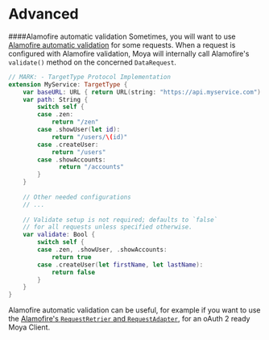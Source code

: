 Advanced
=======

####Alamofire automatic validation
Sometimes, you will want to use [Alamofire automatic validation](https://github.com/Alamofire/Alamofire#automatic-validation) for some requests.
When a request is configured with Alamofire validation, Moya will internally call Alamofire's  `validate()` method on the concerned `DataRequest`.

```swift
// MARK: - TargetType Protocol Implementation
extension MyService: TargetType {
    var baseURL: URL { return URL(string: "https://api.myservice.com")! }
    var path: String {
        switch self {
        case .zen:
            return "/zen"
        case .showUser(let id):
            return "/users/\(id)"
        case .createUser:
            return "/users"
        case .showAccounts:
              return "/accounts"
        }
    }
    
    // Other needed configurations
    // ...
    
    // Validate setup is not required; defaults to `false`
    // for all requests unless specified otherwise.
    var validate: Bool {
        switch self {
        case .zen, .showUser, .showAccounts:
            return true
        case .createUser(let firstName, let lastName):
            return false
        }
    }
}
```
Alamofire automatic validation can be useful, for example if you want to use the [Alamofire's `RequestRetrier` and `RequestAdapter`](https://github.com/Alamofire/Alamofire#requestretrier), for an oAuth 2 ready Moya Client.